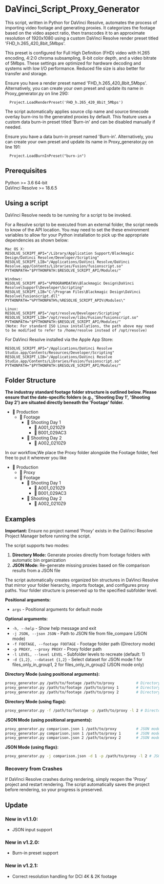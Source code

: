 # DaVinci_Script_Proxy_Generator

This script, written in Python for DaVinci Resolve, automates the process of importing video footage and generating proxies. It categorizes the footage based on the video aspect ratio, then transcodes it to an approximate resolution of 1920x1080 using a custom DaVinci Resolve render preset titled 'FHD_h.265_420_8bit_5Mbps'. 

This preset is configured for Full High Definition (FHD) video with H.265 encoding, 4:2:0 chroma subsampling, 8-bit color depth, and a video bitrate of 5Mbps. These settings are optimized for hardware decoding and systems with low I/O performance. Reduced file size is also better for transfer and storage.

Ensure you have a render preset named 'FHD_h.265_420_8bit_5Mbps'. Alternatively, you can create your own preset and update its name in Proxy_generator.py on line 290:

      
      Project.LoadRenderPreset('FHD_h.265_420_8bit_5Mbps')
      

The script automatically applies source clip name and source timecode overlay burn-ins to the generated proxies by default. This feature uses a custom data burn-in preset titled 'Burn-in' and can be disabled manually if needed.

Ensure you have a data burn-in preset named 'Burn-in'. Alternatively, you can create your own preset and update its name in Proxy_generator.py on line 191:
  
    
      Project.LoadBurnInPreset("burn-in")
    

## Prerequisites
Python >= 3.6 64-bit  
DaVinci Resolve >= 18.6.5


## Using a script
DaVinci Resolve needs to be running for a script to be invoked.

For a Resolve script to be executed from an external folder, the script needs to know of the API location. 
You may need to set the these environment variables to allow for your Python installation to pick up the appropriate dependencies as shown below:

    Mac OS X:
    RESOLVE_SCRIPT_API="/Library/Application Support/Blackmagic Design/DaVinci Resolve/Developer/Scripting"
    RESOLVE_SCRIPT_LIB="/Applications/DaVinci Resolve/DaVinci Resolve.app/Contents/Libraries/Fusion/fusionscript.so"
    PYTHONPATH="$PYTHONPATH:$RESOLVE_SCRIPT_API/Modules/"

    Windows:
    RESOLVE_SCRIPT_API="%PROGRAMDATA%\Blackmagic Design\DaVinci Resolve\Support\Developer\Scripting"
    RESOLVE_SCRIPT_LIB="C:\Program Files\Blackmagic Design\DaVinci Resolve\fusionscript.dll"
    PYTHONPATH="%PYTHONPATH%;%RESOLVE_SCRIPT_API%\Modules\"

    Linux:
    RESOLVE_SCRIPT_API="/opt/resolve/Developer/Scripting"
    RESOLVE_SCRIPT_LIB="/opt/resolve/libs/Fusion/fusionscript.so"
    PYTHONPATH="$PYTHONPATH:$RESOLVE_SCRIPT_API/Modules/"
    (Note: For standard ISO Linux installations, the path above may need to be modified to refer to /home/resolve instead of /opt/resolve)

For DaVinci Resolve installed via the Apple App Store:

    RESOLVE_SCRIPT_API="/Applications/DaVinci Resolve Studio.app/Contents/Resources/Developer/Scripting"
    RESOLVE_SCRIPT_LIB="/Applications/DaVinci Resolve Studio.app/Contents/Libraries/Fusion/fusionscript.so"
    PYTHONPATH="$PYTHONPATH:$RESOLVE_SCRIPT_API/Modules/"


## Folder Structure
**The industray standard footage folder structure is outlined below. Please ensure that the date-specific folders (e.g., 'Shooting Day 1', 'Shooting Day 2') are situated directly beneath the 'Footage' folder.**
- 📁 Production
  - 📁 Footage
    - 📁 Shooting Day 1
      - 📁 A001_0210Z9
      - 📁 B001_029AC3
    - 📁 Shooting Day 2
      - 📁 A002_0210Z9

  
In our workflow,We place the Proxy folder alongside the Footage folder, feel free to put it wherever you like
- 📁 Production
  - 📁 Proxy
  - 📁 Footage
    - 📁 Shooting Day 1
      - 📁 A001_0210Z9
      - 📁 B001_029AC3
    - 📁 Shooting Day 2
      - 📁 A002_0210Z9


## Examples

**Important:** Ensure no project named 'Proxy' exists in the DaVinci Resolve Project Manager before running the script.

The script supports two modes:

1. **Directory Mode:** Generate proxies directly from footage folders with automatic bin organization
2. **JSON Mode:** Re-generate missing proxies based on file comparison results from a JSON file

The script automatically creates organized bin structures in DaVinci Resolve that mirror your folder hierarchy, imports footage, and configures proxy paths. Your folder structure is preserved up to the specified subfolder level.

**Positional arguments:**
- `args` - Positional arguments for default mode

**Optional arguments:**
- `-h, --help` - Show help message and exit
- `-j JSON, --json JSON` - Path to JSON file from file_compare (JSON mode)
- `-f FOOTAGE, --footage FOOTAGE` - Footage folder path (Directory mode)
- `-p PROXY, --proxy PROXY` - Proxy folder path
- `-l LEVEL, --level LEVEL` - Subfolder levels to recreate (default: 1)
- `-d {1,2}, --dataset {1,2}` - Select dataset for JSON mode:1 for files_only_in_group1, 2 for files_only_in_group2 (JSON mode only)

**Directory Mode (using positional arguments):**
```bash
proxy_generator.py /path/to/footage /path/to/proxy          # Directory mode, level=1 (default)
proxy_generator.py /path/to/footage /path/to/proxy 1        # Directory mode, level=1
proxy_generator.py /path/to/footage /path/to/proxy 2        # Directory mode, level=2
```

**Directory Mode (using flags):**
```bash
proxy_generator.py -f /path/to/footage -p /path/to/proxy -l 2 # Directory mode, level=2
```

**JSON Mode (using positional arguments):**
```bash
proxy_generator.py comparison.json 1 /path/to/proxy         # JSON mode, dataset=1, level=1
proxy_generator.py comparison.json 1 /path/to/proxy 1       # JSON mode, dataset=1, level=1
proxy_generator.py comparison.json 2 /path/to/proxy 2       # JSON mode, dataset=2, level=2
```

**JSON Mode (using flags):**
```bash
proxy_generator.py -j comparison.json -d 1 -p /path/to/proxy -l 2 # JSON mode, dataset=1, level=2
```

### Recovery from Crashes

If DaVinci Resolve crashes during rendering, simply reopen the 'Proxy' project and restart rendering. The script automatically saves the project before rendering, so your progress is preserved.


## Update

### New in v1.1.0:
- JSON input support

### New in v1.2.0:
- Burn-in preset support

### New in v1.2.1:
- Correct resolution handling for DCI 4K & 2K footage

